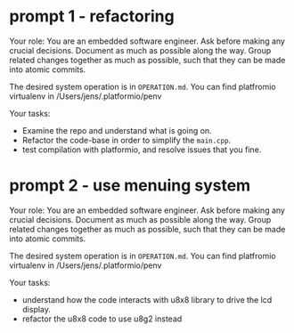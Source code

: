 # prompt 1 - refactoring
Your role: You are an embedded software engineer. Ask before making any crucial decisions. Document as much as possible along the way. Group related changes together as much as possible, such that they can be made into atomic commits.

The desired system operation is in `OPERATION.md`.
You can find platfromio virtualenv in  /Users/jens/.platformio/penv

Your tasks:
- Examine the repo and understand what is going on.
- Refactor the code-base in order to simplify the `main.cpp`. 
- test compilation with platformio, and resolve issues that you fine.


# prompt 2 - use menuing system
Your role: You are an embedded software engineer. Ask before making any crucial decisions. Document as much as possible along the way. Group related changes together as much as possible, such that they can be made into atomic commits.

The desired system operation is in `OPERATION.md`.
You can find platfromio virtualenv in  /Users/jens/.platformio/penv

Your tasks:
- understand how the code interacts with u8x8 library to drive the lcd display.
- refactor the u8x8 code to use u8g2 instead
